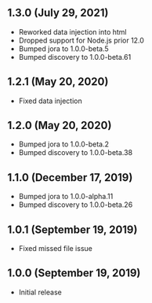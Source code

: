 ## 1.3.0 (July 29, 2021)

- Reworked data injection into html
- Dropped support for Node.js prior 12.0
- Bumped jora to 1.0.0-beta.5
- Bumped discovery to 1.0.0-beta.61

## 1.2.1 (May 20, 2020)

- Fixed data injection

## 1.2.0 (May 20, 2020)

- Bumped jora to 1.0.0-beta.2
- Bumped discovery to 1.0.0-beta.38

## 1.1.0 (December 17, 2019)

- Bumped jora to 1.0.0-alpha.11
- Bumped discovery to 1.0.0-beta.26

## 1.0.1 (September 19, 2019)

- Fixed missed file issue

## 1.0.0 (September 19, 2019)

- Initial release
